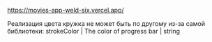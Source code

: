 https://movies-app-weld-six.vercel.app/

Реализация цвета кружка не может быть по другому из-за самой библиотеки: strokeColor | The color of progress bar	| string
